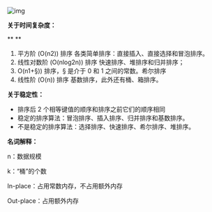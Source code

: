  ![img](file:///C:\Users\pei.lu.KINGSTAR\AppData\Roaming\Tencent\Users\1012378819\QQ\WinTemp\RichOle\GXIFD2YPSCXQ@`1U@4SYY8I.png) 

**关于时间复杂度：**

**
**

1. 平方阶 (O(n2)) 排序 各类简单排序：直接插入、直接选择和冒泡排序。
2. 线性对数阶 (O(nlog2n)) 排序 快速排序、堆排序和归并排序；
3. O(n1+§)) 排序，§ 是介于 0 和 1 之间的常数。希尔排序
4. 线性阶 (O(n)) 排序 基数排序，此外还有桶、箱排序。


**关于稳定性：**


- 排序后 2 个相等键值的顺序和排序之前它们的顺序相同
- 稳定的排序算法：冒泡排序、插入排序、归并排序和基数排序。
- 不是稳定的排序算法：选择排序、快速排序、希尔排序、堆排序。



**名词解释：**



n：数据规模

k：“桶”的个数

In-place：占用常数内存，不占用额外内存

Out-place：占用额外内存